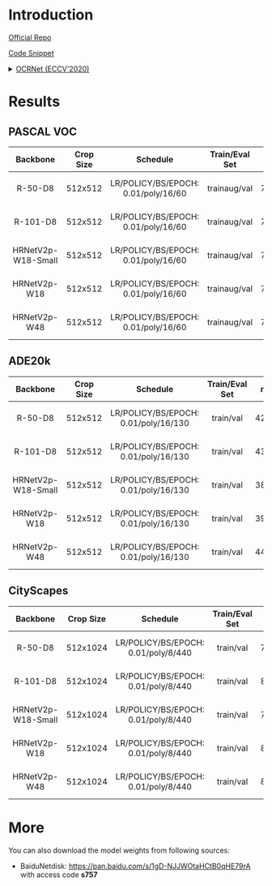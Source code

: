 # Introduction

<a href="https://github.com/openseg-group/OCNet.pytorch">Official Repo</a>

<a href="https://github.com/SegmentationBLWX/sssegmentation/tree/main/ssseg/modules/models/ocrnet">Code Snippet</a>

<details>
<summary align="left"><a href="https://arxiv.org/pdf/1909.11065.pdf">OCRNet (ECCV'2020)</a></summary>

```latex
@article{yuan2019object,
    title={Object-contextual representations for semantic segmentation},
    author={Yuan, Yuhui and Chen, Xilin and Wang, Jingdong},
    journal={arXiv preprint arXiv:1909.11065},
    year={2019}
}
```

</details>


# Results

## PASCAL VOC
| Backbone           | Crop Size  | Schedule                             | Train/Eval Set  | mIoU   | Download                                                                                                                                                                                                                                                                                                                                                                                    |
| :-:                | :-:        | :-:                                  | :-:             | :-:    | :-:                                                                                                                                                                                                                                                                                                                                                                                         |
| R-50-D8            | 512x512    | LR/POLICY/BS/EPOCH: 0.01/poly/16/60  | trainaug/val    | 76.75% | [cfg](https://raw.githubusercontent.com/SegmentationBLWX/sssegmentation/main/ssseg/configs/ocrnet/ocrnet_resnet50os8_voc.py) &#124; [model](https://github.com/SegmentationBLWX/modelstore/releases/download/ssseg_ocrnet/ocrnet_resnet50os8_voc_train.pth) &#124; [log](https://github.com/SegmentationBLWX/modelstore/releases/download/ssseg_ocrnet/ocrnet_resnet50os8_voc_train.log)    |
| R-101-D8           | 512x512    | LR/POLICY/BS/EPOCH: 0.01/poly/16/60  | trainaug/val    | 78.82% | [cfg](https://raw.githubusercontent.com/SegmentationBLWX/sssegmentation/main/ssseg/configs/ocrnet/ocrnet_resnet101os8_voc.py) &#124; [model](https://github.com/SegmentationBLWX/modelstore/releases/download/ssseg_ocrnet/ocrnet_resnet101os8_voc_train.pth) &#124; [log](https://github.com/SegmentationBLWX/modelstore/releases/download/ssseg_ocrnet/ocrnet_resnet101os8_voc_train.log) |
| HRNetV2p-W18-Small | 512x512    | LR/POLICY/BS/EPOCH: 0.01/poly/16/60  | trainaug/val    | 72.80% | [cfg](https://raw.githubusercontent.com/SegmentationBLWX/sssegmentation/main/ssseg/configs/ocrnet/ocrnet_hrnetv2w18s_voc.py) &#124; [model](https://github.com/SegmentationBLWX/modelstore/releases/download/ssseg_ocrnet/ocrnet_hrnetv2w18s_voc_train.pth) &#124; [log](https://github.com/SegmentationBLWX/modelstore/releases/download/ssseg_ocrnet/ocrnet_hrnetv2w18s_voc_train.log)    |
| HRNetV2p-W18       | 512x512    | LR/POLICY/BS/EPOCH: 0.01/poly/16/60  | trainaug/val    | 75.80% | [cfg](https://raw.githubusercontent.com/SegmentationBLWX/sssegmentation/main/ssseg/configs/ocrnet/ocrnet_hrnetv2w18_voc.py) &#124; [model](https://github.com/SegmentationBLWX/modelstore/releases/download/ssseg_ocrnet/ocrnet_hrnetv2w18_voc_train.pth) &#124; [log](https://github.com/SegmentationBLWX/modelstore/releases/download/ssseg_ocrnet/ocrnet_hrnetv2w18_voc_train.log)       |
| HRNetV2p-W48       | 512x512    | LR/POLICY/BS/EPOCH: 0.01/poly/16/60  | trainaug/val    | 77.60% | [cfg](https://raw.githubusercontent.com/SegmentationBLWX/sssegmentation/main/ssseg/configs/ocrnet/ocrnet_hrnetv2w48_voc.py) &#124; [model](https://github.com/SegmentationBLWX/modelstore/releases/download/ssseg_ocrnet/ocrnet_hrnetv2w48_voc_train.pth) &#124; [log](https://github.com/SegmentationBLWX/modelstore/releases/download/ssseg_ocrnet/ocrnet_hrnetv2w48_voc_train.log)       |

## ADE20k
| Backbone           | Crop Size  | Schedule                             | Train/Eval Set  | mIoU   | Download                                                                                                                                                                                                                                                                                                                                                                                             |
| :-:                | :-:        | :-:                                  | :-:             | :-:    | :-:                                                                                                                                                                                                                                                                                                                                                                                                  |
| R-50-D8            | 512x512    | LR/POLICY/BS/EPOCH: 0.01/poly/16/130 | train/val       | 42.47% | [cfg](https://raw.githubusercontent.com/SegmentationBLWX/sssegmentation/main/ssseg/configs/ocrnet/ocrnet_resnet50os8_ade20k.py) &#124; [model](https://github.com/SegmentationBLWX/modelstore/releases/download/ssseg_ocrnet/ocrnet_resnet50os8_ade20k_train.pth) &#124; [log](https://github.com/SegmentationBLWX/modelstore/releases/download/ssseg_ocrnet/ocrnet_resnet50os8_ade20k_train.log)    |
| R-101-D8           | 512x512    | LR/POLICY/BS/EPOCH: 0.01/poly/16/130 | train/val       | 43.99% | [cfg](https://raw.githubusercontent.com/SegmentationBLWX/sssegmentation/main/ssseg/configs/ocrnet/ocrnet_resnet101os8_ade20k.py) &#124; [model](https://github.com/SegmentationBLWX/modelstore/releases/download/ssseg_ocrnet/ocrnet_resnet101os8_ade20k_train.pth) &#124; [log](https://github.com/SegmentationBLWX/modelstore/releases/download/ssseg_ocrnet/ocrnet_resnet101os8_ade20k_train.log) |
| HRNetV2p-W18-Small | 512x512    | LR/POLICY/BS/EPOCH: 0.01/poly/16/130 | train/val       | 38.04% | [cfg](https://raw.githubusercontent.com/SegmentationBLWX/sssegmentation/main/ssseg/configs/ocrnet/ocrnet_hrnetv2w18s_ade20k.py) &#124; [model](https://github.com/SegmentationBLWX/modelstore/releases/download/ssseg_ocrnet/ocrnet_hrnetv2w18s_ade20k_train.pth) &#124; [log](https://github.com/SegmentationBLWX/modelstore/releases/download/ssseg_ocrnet/ocrnet_hrnetv2w18s_ade20k_train.log)    |
| HRNetV2p-W18       | 512x512    | LR/POLICY/BS/EPOCH: 0.01/poly/16/130 | train/val       | 39.85% | [cfg](https://raw.githubusercontent.com/SegmentationBLWX/sssegmentation/main/ssseg/configs/ocrnet/ocrnet_hrnetv2w18_ade20k.py) &#124; [model](https://github.com/SegmentationBLWX/modelstore/releases/download/ssseg_ocrnet/ocrnet_hrnetv2w18_ade20k_train.pth) &#124; [log](https://github.com/SegmentationBLWX/modelstore/releases/download/ssseg_ocrnet/ocrnet_hrnetv2w18_ade20k_train.log)       |
| HRNetV2p-W48       | 512x512    | LR/POLICY/BS/EPOCH: 0.01/poly/16/130 | train/val       | 44.03% | [cfg](https://raw.githubusercontent.com/SegmentationBLWX/sssegmentation/main/ssseg/configs/ocrnet/ocrnet_hrnetv2w48_ade20k.py) &#124; [model](https://github.com/SegmentationBLWX/modelstore/releases/download/ssseg_ocrnet/ocrnet_hrnetv2w48_ade20k_train.pth) &#124; [log](https://github.com/SegmentationBLWX/modelstore/releases/download/ssseg_ocrnet/ocrnet_hrnetv2w48_ade20k_train.log)       |

## CityScapes
| Backbone           | Crop Size  | Schedule                             | Train/Eval Set  | mIoU   | Download                                                                                                                                                                                                                                                                                                                                                                                                         |
| :-:                | :-:        | :-:                                  | :-:             | :-:    | :-:                                                                                                                                                                                                                                                                                                                                                                                                              |
| R-50-D8            | 512x1024   | LR/POLICY/BS/EPOCH: 0.01/poly/8/440  | train/val       | 79.40% | [cfg](https://raw.githubusercontent.com/SegmentationBLWX/sssegmentation/main/ssseg/configs/ocrnet/ocrnet_resnet50os8_cityscapes.py) &#124; [model](https://github.com/SegmentationBLWX/modelstore/releases/download/ssseg_ocrnet/ocrnet_resnet50os8_cityscapes_train.pth) &#124; [log](https://github.com/SegmentationBLWX/modelstore/releases/download/ssseg_ocrnet/ocrnet_resnet50os8_cityscapes_train.log)    |
| R-101-D8           | 512x1024   | LR/POLICY/BS/EPOCH: 0.01/poly/8/440  | train/val       | 80.61% | [cfg](https://raw.githubusercontent.com/SegmentationBLWX/sssegmentation/main/ssseg/configs/ocrnet/ocrnet_resnet101os8_cityscapes.py) &#124; [model](https://github.com/SegmentationBLWX/modelstore/releases/download/ssseg_ocrnet/ocrnet_resnet101os8_cityscapes_train.pth) &#124; [log](https://github.com/SegmentationBLWX/modelstore/releases/download/ssseg_ocrnet/ocrnet_resnet101os8_cityscapes_train.log) |
| HRNetV2p-W18-Small | 512x1024   | LR/POLICY/BS/EPOCH: 0.01/poly/8/440  | train/val       | 79.30% | [cfg](https://raw.githubusercontent.com/SegmentationBLWX/sssegmentation/main/ssseg/configs/ocrnet/ocrnet_hrnetv2w18s_cityscapes.py) &#124; [model](https://github.com/SegmentationBLWX/modelstore/releases/download/ssseg_ocrnet/ocrnet_hrnetv2w18s_cityscapes_train.pth) &#124; [log](https://github.com/SegmentationBLWX/modelstore/releases/download/ssseg_ocrnet/ocrnet_hrnetv2w18s_cityscapes_train.log)    |
| HRNetV2p-W18       | 512x1024   | LR/POLICY/BS/EPOCH: 0.01/poly/8/440  | train/val       | 80.58% | [cfg](https://raw.githubusercontent.com/SegmentationBLWX/sssegmentation/main/ssseg/configs/ocrnet/ocrnet_hrnetv2w18_cityscapes.py) &#124; [model](https://github.com/SegmentationBLWX/modelstore/releases/download/ssseg_ocrnet/ocrnet_hrnetv2w18_cityscapes_train.pth) &#124; [log](https://github.com/SegmentationBLWX/modelstore/releases/download/ssseg_ocrnet/ocrnet_hrnetv2w18_cityscapes_train.log)       |
| HRNetV2p-W48       | 512x1024   | LR/POLICY/BS/EPOCH: 0.01/poly/8/440  | train/val       | 81.44% | [cfg](https://raw.githubusercontent.com/SegmentationBLWX/sssegmentation/main/ssseg/configs/ocrnet/ocrnet_hrnetv2w48_cityscapes.py) &#124; [model](https://github.com/SegmentationBLWX/modelstore/releases/download/ssseg_ocrnet/ocrnet_hrnetv2w48_cityscapes_train.pth) &#124; [log](https://github.com/SegmentationBLWX/modelstore/releases/download/ssseg_ocrnet/ocrnet_hrnetv2w48_cityscapes_train.log)       |


# More
You can also download the model weights from following sources:
- BaiduNetdisk: https://pan.baidu.com/s/1gD-NJJWOtaHCtB0qHE79rA with access code **s757**